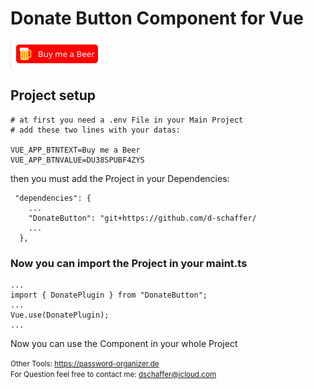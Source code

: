 # Donate Button Component for Vue

![alt text](./src/assets/examples.png)


## Project setup
```
# at first you need a .env File in your Main Project
# add these two lines with your datas:

VUE_APP_BTNTEXT=Buy me a Beer
VUE_APP_BTNVALUE=DU38SPUBF4ZYS

```
then you must add the Project in your Dependencies: 
```
 "dependencies": {
    ...
    "DonateButton": "git+https://github.com/d-schaffer/
    ...
  },
```


### Now you can import the Project in your maint.ts
```
...
import { DonatePlugin } from "DonateButton";
...
Vue.use(DonatePlugin);
...

```
Now you can use the Component in your whole Project

<small>Other Tools: 
https://password-organizer.de<br>
For Question feel free to contact me: dschaffer@icloud.com</small>


